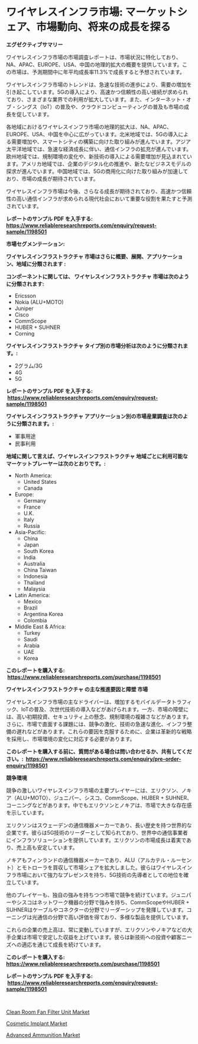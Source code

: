 <p><h1>ワイヤレスインフラ市場: マーケットシェア、市場動向、将来の成長を探る</h1></p><p><strong>エグゼクティブサマリー</strong></p>
<p><p>ワイヤレスインフラ市場の市場調査レポートは、市場状況に特化しており、NA、APAC、EUROPE、USA、中国の地理的拡大の概要を提供しています。この市場は、予測期間中に年平均成長率11.3%で成長すると予想されています。</p><p>ワイヤレスインフラ市場のトレンドは、急速な技術の進歩により、需要の増加を引き起こしています。5Gの導入により、高速かつ信頼性の高い接続が求められており、さまざまな業界での利用が拡大しています。また、インターネット・オブ・シングス（IoT）の普及や、クラウドコンピューティングの普及も市場の成長を促しています。</p><p>各地域におけるワイヤレスインフラ市場の地理的拡大は、NA、APAC、EUROPE、USA、中国を中心に広がっています。北米地域では、5Gの導入による需要増加や、スマートシティの構築に向けた取り組みが進んでいます。アジア太平洋地域では、急速な経済成長に伴い、通信インフラの拡充が進んでいます。欧州地域では、規制環境の変化や、新技術の導入による需要増加が見込まれています。アメリカ地域では、企業のデジタル化の推進や、新たなビジネスモデルの探求が進んでいます。中国地域では、5Gの商用化に向けた取り組みが加速しており、市場の成長が期待されています。</p><p>ワイヤレスインフラ市場は今後、さらなる成長が期待されており、高速かつ信頼性の高い通信インフラが求められる現代社会において重要な役割を果たすと予測されています。</p></p>
<p><strong>レポートのサンプル PDF を入手する: <a href="https://www.reliableresearchreports.com/enquiry/request-sample/1198501">https://www.reliableresearchreports.com/enquiry/request-sample/1198501</a></strong></p>
<p><strong>市場セグメンテーション:</strong></p>
<p><strong> ワイヤレスインフラストラクチャ 市場はさらに概要、展開、アプリケーション、地域に分類されます :</strong></p>
<p><strong>コンポーネントに関しては、 ワイヤレスインフラストラクチャ 市場は次のように分類されます: &nbsp;</strong></p>
<p><ul><li>Ericsson</li><li>Nokia (ALU+MOTO)</li><li>Juniper</li><li>Cisco</li><li>CommScope</li><li>HUBER + SUHNER</li><li>Corning</li></ul></p>
<p><strong> ワイヤレスインフラストラクチャ タイプ別の市場分析は次のように分類されます。:</strong></p>
<p><ul><li>2グラム/3G</li><li>4G</li><li>5G</li></ul></p>
<p><strong>レポートのサンプル PDF を入手する: &nbsp;<a href="https://www.reliableresearchreports.com/enquiry/request-sample/1198501">https://www.reliableresearchreports.com/enquiry/request-sample/1198501</a></strong></p>
<p><strong> ワイヤレスインフラストラクチャ アプリケーション別の市場産業調査は次のように分類されます。:</strong></p>
<p><ul><li>軍事用途</li><li>民事利用</li></ul></p>
<p><strong>地域に関して言えば、ワイヤレスインフラストラクチャ 地域ごとに利用可能なマーケットプレーヤーは次のとおりです。:</strong></p>
<p><ul>
    <li>
        North America:
        <ul>
            <li>United States</li>
            <li>Canada</li>
        </ul>
    </li>
    <li>
        Europe:
        <ul>
            <li>Germany</li>
            <li>France</li>
            <li>U.K.</li>
            <li>Italy</li>
            <li>Russia</li>
        </ul>
    </li>
    <li>
        Asia-Pacific:
        <ul>
            <li>China</li>
            <li>Japan</li>
            <li>South Korea</li>
            <li>India</li>
            <li>Australia</li>
            <li>China Taiwan</li>
            <li>Indonesia</li>
            <li>Thailand</li>
            <li>Malaysia</li>
        </ul>
    </li>
    <li>
        Latin America:
        <ul>
            <li>Mexico</li>
            <li>Brazil</li>
            <li>Argentina Korea</li>
            <li>Colombia</li>
        </ul>
    </li>
    <li>
        Middle East & Africa:
        <ul>
            <li>Turkey</li>
            <li>Saudi</li>
            <li>Arabia</li>
            <li>UAE</li>
            <li>Korea</li>
        </ul>
    </li>
    </ul></p>
<p><strong>このレポートを購入する: &nbsp;<a href="https://www.reliableresearchreports.com/purchase/1198501">https://www.reliableresearchreports.com/purchase/1198501</a></strong></p>
<p><strong>ワイヤレスインフラストラクチャ の主な推進要因と障壁 市場</strong></p>
<p><p>ワイヤレスインフラ市場の主なドライバーは、増加するモバイルデータトラフィック、IoTの普及、次世代技術の導入などがあげられます。一方、市場の障壁には、高い初期投資、セキュリティ上の懸念、規制環境の複雑さなどがあります。さらに、市場で直面する課題には、競争の激化、技術の急速な進化、インフラ整備の遅れなどがあります。これらの要因を克服するために、企業は革新的な戦略を採用し、市場環境の変化に対応する必要があります。</p></p>
<p><strong>このレポートを購入する前に、質問がある場合は問い合わせるか、共有してください。:&nbsp; <a href="https://www.reliableresearchreports.com/enquiry/pre-order-enquiry/1198501">https://www.reliableresearchreports.com/enquiry/pre-order-enquiry/1198501</a></strong></p>
<p><strong>競争環境</strong></p>
<p><p>競争の激しいワイヤレスインフラ市場の主要プレイヤーには、エリクソン、ノキア（ALU+MOTO）、ジュニパー、シスコ、CommScope、HUBER + SUHNER、コーニングなどがあります。中でもエリクソンとノキアは、市場で大きな存在感を示しています。</p><p>エリクソンはスウェーデンの通信機器メーカーであり、長い歴史を持つ世界的な企業です。彼らは5G技術のリーダーとして知られており、世界中の通信事業者にインフラソリューションを提供しています。エリクソンの市場成長は着実であり、売上高も安定しています。</p><p>ノキアもフィンランドの通信機器メーカーであり、ALU（アルカテル・ルーセント）とモトローラを買収して市場シェアを拡大しました。彼らはワイヤレスインフラ市場において強力なプレゼンスを持ち、5G技術の先導者としての地位を確立しています。</p><p>他のプレイヤーも、独自の強みを持ちつつ市場で競争を続けています。ジュニパーやシスコはネットワーク機器の分野で強みを持ち、CommScopeやHUBER + SUHNERはケーブルやコネクターの分野でリーダーシップを発揮しています。コーニングは光通信の分野で高い評価を得ており、多様な製品を提供しています。</p><p>これらの企業の売上高は、常に変動していますが、エリクソンやノキアなどの大手企業は市場で安定した収益を上げています。彼らは新技術への投資や顧客ニーズへの適応を通じて成長を続けています。</p></p>
<p><strong>このレポートを購入する: &nbsp; <a href="https://www.reliableresearchreports.com/purchase/1198501">https://www.reliableresearchreports.com/purchase/1198501</a></strong></p>
<p><strong>レポートのサンプル PDF を入手する: &nbsp;<a href="https://www.reliableresearchreports.com/enquiry/request-sample/1198501">https://www.reliableresearchreports.com/enquiry/request-sample/1198501</a></strong><strong></strong></p>
<p>&nbsp;</p>
<p><p><a href="https://view.publitas.com/reportprime-1/clean-room-fan-filter-unit-market-growth-market-trends-covid-19-impact-and-forecasts-for-period-from-2023-2030/">Clean Room Fan Filter Unit Market</a></p><p><a href="https://view.publitas.com/reportprime-1/decoding-the-cosmetic-implant-market-a-deep-dive-into-the-latest-market-trends-market-segmentation-and-competitive-analysis/">Cosmetic Implant Market</a></p><p><a href="https://view.publitas.com/reportprime-1/advanced-ammunition-market-size-furnishes-valuable-information-encompassing-market-share-market-trends-and-projections-spanning-from-2023-to-2030/">Advanced Ammunition Market</a></p></p>